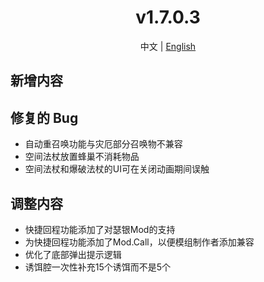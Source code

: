 ﻿<h1 align="center">v1.7.0.3</h1>

<div align="center">

中文 | [English](../en/v1.7.0.3.md)

</div>

## 新增内容

## 修复的 Bug

- 自动重召唤功能与灾厄部分召唤物不兼容
- 空间法杖放置蜂巢不消耗物品
- 空间法杖和爆破法杖的UI可在关闭动画期间误触

## 调整内容

- 快捷回程功能添加了对瑟银Mod的支持
- 为快捷回程功能添加了Mod.Call，以便模组制作者添加兼容
- 优化了底部弹出提示逻辑
- 诱饵腔一次性补充15个诱饵而不是5个